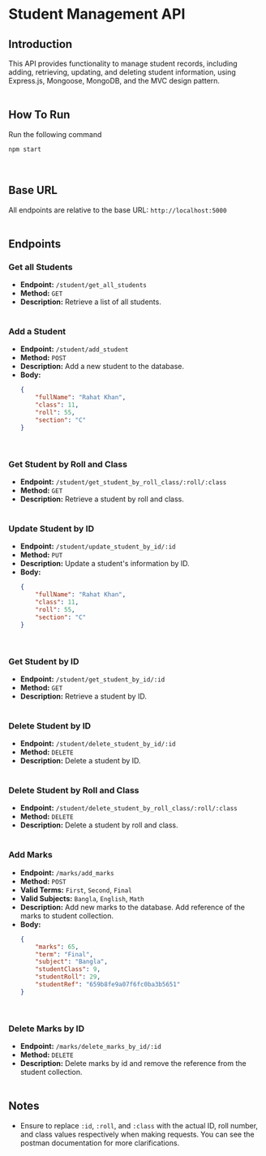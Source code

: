 # Student Management API

## Introduction

This API provides functionality to manage student records, including adding, retrieving, updating, and deleting student information, using Express.js, Mongoose, MongoDB, and the MVC design pattern.
<br><br>

## How To Run

Run the following command

```bash
npm start
```

<br>

## Base URL

All endpoints are relative to the base URL: `http://localhost:5000`
<br><br>

## Endpoints

### Get all Students

-   **Endpoint:** `/student/get_all_students`
-   **Method:** `GET`
-   **Description:** Retrieve a list of all students.
    <br><br>

### Add a Student

-   **Endpoint:** `/student/add_student`
-   **Method:** `POST`
-   **Description:** Add a new student to the database.
-   **Body:**
    ```json
    {
        "fullName": "Rahat Khan",
        "class": 11,
        "roll": 55,
        "section": "C"
    }
    ```
    <br>

### Get Student by Roll and Class

-   **Endpoint:** `/student/get_student_by_roll_class/:roll/:class`
-   **Method:** `GET`
-   **Description:** Retrieve a student by roll and class.
    <br><br>

### Update Student by ID

-   **Endpoint:** `/student/update_student_by_id/:id`
-   **Method:** `PUT`
-   **Description:** Update a student's information by ID.
-   **Body:**
    ```json
    {
        "fullName": "Rahat Khan",
        "class": 11,
        "roll": 55,
        "section": "C"
    }
    ```
    <br>

### Get Student by ID

-   **Endpoint:** `/student/get_student_by_id/:id`
-   **Method:** `GET`
-   **Description:** Retrieve a student by ID.
    <br><br>

### Delete Student by ID

-   **Endpoint:** `/student/delete_student_by_id/:id`
-   **Method:** `DELETE`
-   **Description:** Delete a student by ID.
    <br><br>

### Delete Student by Roll and Class

-   **Endpoint:** `/student/delete_student_by_roll_class/:roll/:class`
-   **Method:** `DELETE`
-   **Description:** Delete a student by roll and class.
    <br><br>

### Add Marks

-   **Endpoint:** `/marks/add_marks`
-   **Method:** `POST`
-   **Valid Terms:** `First`, `Second`, `Final`
-   **Valid Subjects:** `Bangla`, `English`, `Math`
-   **Description:** Add new marks to the database. Add reference of the marks to student collection.
-   **Body:**
    ```json
    {
        "marks": 65,
        "term": "Final",
        "subject": "Bangla",
        "studentClass": 9,
        "studentRoll": 29,
        "studentRef": "659b8fe9a07f6fc0ba3b5651"
    }
    ```
    <br>

### Delete Marks by ID

-   **Endpoint:** `/marks/delete_marks_by_id/:id`
-   **Method:** `DELETE`
-   **Description:** Delete marks by id and remove the reference from the student collection.
    <br><br>

## Notes

-   Ensure to replace `:id`, `:roll`, and `:class` with the actual ID, roll number, and class values respectively when making requests. You can see the postman documentation for more clarifications.
